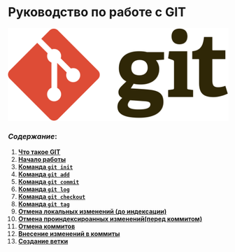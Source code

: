 # Руководство по работе с GIT

![git logo](./images%20and%20other/git%20logo.png)

### _Cодержание_:

1. **[Что такое GIT](./what-is-Git.md)**
2. **[Начало работы](./start-work.md)**
3. **[Команда `git init`](./init-command.md)**
4. **[Команда `git add`](./add-command.md)**
5. **[Команда `git commit`](./commit-command.md)**
6. **[Команда `git log`](./log-command.md)**
7. **[Команда `git checkout`](./checkout-command.md)**
8. **[Команда `git tag`](./tag-command.md)**
9. **[Отмена локальных изменений (до индексации)](./break-changes.md)**
10. **[Отмена проиндексироанных изменений(перед коммитом)](./reset-added-file.md)**
11. **[Отмена коммитов](./commit-reset.md)**
12. **[Внесение изменений в коммиты](./commit-changes.md)**
13. **[Создание ветки](./new-tree.md)**

